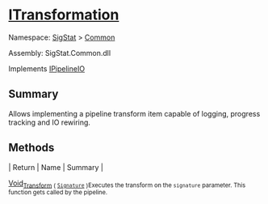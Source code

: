 # [ITransformation](./ITransformation.md)

Namespace: [SigStat]() > [Common](./README.md)

Assembly: SigStat.Common.dll

Implements [IPipelineIO](./Pipeline/IPipelineIO.md)

## Summary
Allows implementing a pipeline transform item capable of logging, progress tracking and IO rewiring.

## Methods

| Return | Name | Summary | 

[Void](https://docs.microsoft.com/en-us/dotnet/api/System.Void)<sub>[Transform](./Methods/ITransformation-100663461.md) ( [`Signature`](./Signature.md) )</sub><sub>Executes the transform on the `signature` parameter.  This function gets called by the pipeline.</sub>


